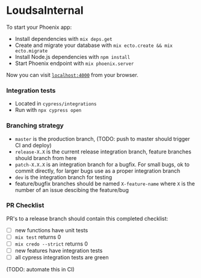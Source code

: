 # LoudsaInternal

To start your Phoenix app:

  * Install dependencies with `mix deps.get`
  * Create and migrate your database with `mix ecto.create && mix ecto.migrate`
  * Install Node.js dependencies with `npm install`
  * Start Phoenix endpoint with `mix phoenix.server`

Now you can visit [`localhost:4000`](http://localhost:4000) from your browser.

### Integration tests

  * Located in `cypress/integrations`
  * Run with `npx cypress open`

### Branching strategy

  * `master` is the production branch, (TODO: push to master should trigger CI
    and deploy)
  * `release-X.X` is the current release integration branch, feature branches
    should branch from here
  * `patch-X.X.X` is an integration branch for a bugfix. For small bugs, ok to
    commit directly, for larger bugs use as a proper integration branch
  * `dev` is the integration branch for testing
  * feature/bugfix branches should be named `X-feature-name` where `X` is the number
    of an issue descibing the feature/bug

### PR Checklist

  PR's to a release branch should contain this completed checklist:

  - [ ]  new functions have unit tests
  - [ ] `mix test` returns 0
  - [ ] `mix credo --strict` returns 0
  - [ ] new features have integration tests
  - [ ] all cypress integration tests are green

  (TODO: automate this in CI)
